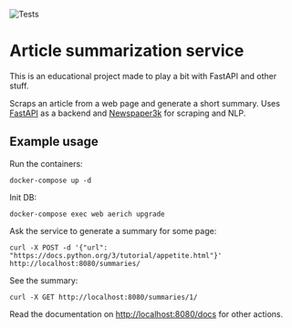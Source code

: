 ![Tests](https://github.com/aevtikheev/text-summary/workflows/Test/badge.svg?branch=master)

# Article summarization service
This is an educational project made to play a bit with FastAPI and other stuff.

Scraps an article from a web page and generate a short summary. Uses [FastAPI](https://fastapi.tiangolo.com/) as a backend and [Newspaper3k](https://newspaper.readthedocs.io/en/latest/) for scraping and NLP.

## Example usage
Run the containers:
```shell
docker-compose up -d 
```
Init DB:
```shell
docker-compose exec web aerich upgrade
```
Ask the service to generate a summary for some page:
```shell
curl -X POST -d '{"url": "https://docs.python.org/3/tutorial/appetite.html"}' http://localhost:8080/summaries/
```
See the summary:
```shell
curl -X GET http://localhost:8080/summaries/1/
```
Read the documentation on [http://localhost:8080/docs](http://localhost:8080/docs) for other actions.
